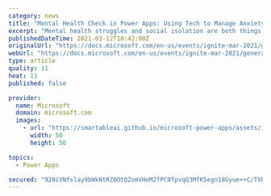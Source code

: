 ```yaml
---
category: news
title: "Mental Health Check in Power Apps: Using Tech to Manage Anxiety and Build Community"
excerpt: "Mental health struggles and social isolation are both things that challenged many people in the last year. Jon Russell merged his two passions, Mental Health and Power Platform, to build an app to help manage his anxiety and ended up helping others along ..."
publishedDateTime: 2021-03-12T10:42:00Z
originalUrl: "https://docs.microsoft.com/en-us/events/ignite-mar-2021/general/connection-zone/con237/"
webUrl: "https://docs.microsoft.com/en-us/events/ignite-mar-2021/general/connection-zone/con237/"
type: article
quality: 11
heat: 11
published: false

provider:
  name: Microsoft
  domain: microsoft.com
  images:
    - url: "https://smartableai.github.io/microsoft-power-apps/assets/images/organizations/microsoft.com-50x50.jpg"
      width: 50
      height: 50

topics:
  - Power Apps

secured: "920iVNfslay9bWkNtRZ0OtQZomVHeM2fPC0TpvqQ3MfK5egn18Gyue++C/TVUE++JcuyM/Hs4Oo8Yn81ecm39clZ1Vn/TiLxPc4IFAMvbFOEB+q2KM5R6GE7fmsA4BsKkmy1u3Ue1ywb+gSTg2pzoxmInPR/m7PWGcNgqVUxe+7GNRQrTahJLj9pim+9kXtfTcCQtJ+qYXcMUIw7fOqKJjQ7unwZA5iPR/C2M9M1jxaORzL+9atEzGC6+b1L+oK+SIv2wxFcOIah7CMtbVYydTYUaLC/VnVJ36NwdtPH4M+4XuyxIT3RkaLCYT+CIpcovjn9N2wHnn44YskmkYPi0VTnOX6wjEpRE8XMDEv9y+8=;TcI8C1ScJY05wWyYFc41OA=="
---
```


